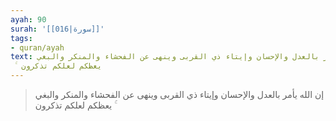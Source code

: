 ```yaml
---
ayah: 90
surah: '[[016|سورة]]'
tags:
- quran/ayah
text: إن الله يأمر بالعدل والإحسان وإيتاء ذي القربى وينهى عن الفحشاء والمنكر والبغي
  ۚ يعظكم لعلكم تذكرون
---
```

> إن الله يأمر بالعدل والإحسان وإيتاء ذي القربى وينهى عن الفحشاء والمنكر والبغي ۚ يعظكم لعلكم تذكرون
